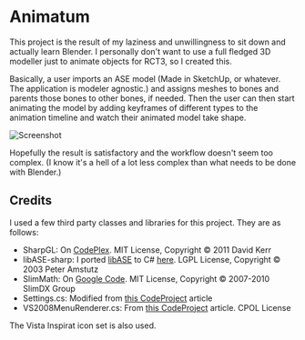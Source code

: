 Animatum
========

This project is the result of my laziness and unwillingness to sit down and actually learn Blender. I personally don't want to use a full fledged 3D modeller just to animate objects for RCT3, so I created this.

Basically, a user imports an ASE model (Made in SketchUp, or whatever. The application is modeler agnostic.) and assigns meshes to bones and parents those bones to other bones, if needed. Then the user can then start animating the model by adding keyframes of different types to the animation timeline and watch their animated model take shape.

![Screenshot](https://raw.githubusercontent.com/chances/Animatum/master/dev01.png "Screenshot")

Hopefully the result is satisfactory and the workflow doesn't seem too complex. (I know it's a hell of a lot less complex than what needs to be done with Blender.)


Credits
-------

I used a few third party classes and libraries for this project. They are as follows:
+  SharpGL: On [CodePlex](http://sharpgl.codeplex.com/). MIT License, Copyright © 2011 David Kerr
+  libASE-sharp: I ported [libASE](http://interreality.sourceforge.net/software/libASE/) to C# [here](http://github.com/XESoD/libASE-sharp). LGPL License, Copyright © 2003 Peter Amstutz
+  SlimMath: On [Google Code](http://code.google.com/p/slimmath/). MIT License, Copyright © 2007-2010 SlimDX Group
+  Settings.cs: Modified from [this CodeProject](http://www.codeproject.com/Articles/15530/Quick-and-Dirty-Settings-Persistence-with-XML) article
+  VS2008MenuRenderer.cs: From [this CodeProject](http://www.codeproject.com/Articles/70204/Custom-VisualStudio-2008-style-MenuStrip-and-ToolS) article. CPOL License

The Vista Inspirat icon set is also used.
